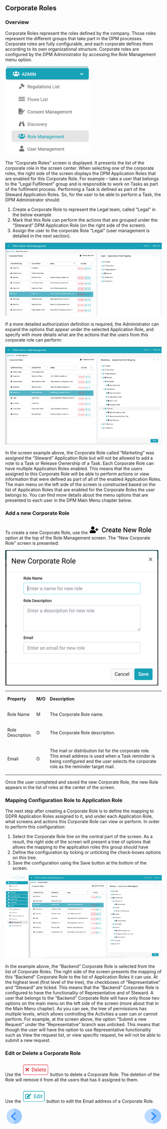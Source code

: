 ## Corporate Roles

### Overview

Corporate Roles represent the roles defined by the company. Those roles represent the different groups that take part in the DPM processes. Corporate roles are fully configurable, and each corporate defines them according to its own organizational structure. 
Corporate roles are configured by the DPM Administrator by accessing the Role Management menu option.

 ![image](/articles/DPM/images/Figure_23_Role_Management_in_menu.png)

The “Corporate Roles” screen is displayed. It presents the list of the corporate role in the screen center. 
When selecting one of the corporate roles, the right side of the screen displays the DPM Application Roles that are enabled for this Corporate Role. 
For example – take a user that belongs to the “Legal Fulfilment” group and is responsible to work on Tasks as part of the fulfilment process. Performing a Task is defined as part of the Steward Application Roles. So, for the user to be able to perform a Task, the DPM Administrator should:

1. Create a Corporate Role to represent the Legal team, called “Legal” in the below example
2. Mark that this Role can perform the actions that are grouped under the “Steward” DPM Application Role (on the right side of the screen).
3. Assign the user to the corporate Role “Legal” (user management is detailed in the next section).

 ![image](/articles/DPM/images/Figure_24_Corporate_Role_Management.png)

If a more detailed authorization definition is required, the Administrator can expand the options that appear under the selected Application Role, and specify with more details what are the actions that the users from this corporate role can perform:

 ![image](/articles/DPM/images/Figure_25_Detailed_Authorization_Configuration.png)

In the screen example above, the Corporate Role called “Marketing” was assigned the “Steward” Application Role but will not be allowed to add a note to a Task or Release Ownership of a Task.
Each Corporate Role can have multiple Application Roles enabled. This means that the users assigned to this Corporate Role will be able to perform actions or view information that were defined as part of all of the enabled Application Roles. 
The main menu on the left side of the screen is constructed based on the list of Application Roles that are enabled for the Corporate Roles the user belongs to. You can find more details about the menu options that are presented to each user in the DPM Main Menu chapter below. 

### Add a new Corporate Role

To create a new Corporate Role, use the   ![image](/articles/DPM/images/Figure_26_a_create_new_role_icon.png) option at the top of the Role Management screen.
The “New Corporate Role” screen is presented:

 ![image](/articles/DPM/images/Figure_26_New_Corporate_Role.png)

<table>
<tbody>
<tr>
<td width="85">
<p><strong>Property</strong></p>
</td>
<td width="30">
<p><strong>M/O</strong></p>
</td>
<td width="785">
<p><strong>Description</strong></p>
</td>
</tr>
<tr>
<td width="85">
<p>Role Name</p>
</td>
<td width="30">
<p>M</p>
</td>
<td width="785">
<p>The Corporate Role name.</p>
</td>
</tr>
<tr>
<td width="85">
<p>Role Description</p>
</td>
<td width="30">
<p>O</p>
</td>
<td width="785">
<p>The Corporate Role description.</p>
</td>
</tr>
<tr>
<td width="85">
<p>Email</p>
</td>
<td width="30">
<p>O</p>
</td>
<td width="785">
<p>The mail or distribution list for the corporate role. This email address is used when a Task reminder is being configured and the user selects the corporate role as the reminder target mail. &nbsp;</p>
</td>
</tr>
</tbody>
</table>

Once the user completed and saved the new Corporate Role, the new Role appears in the list of roles at the center of the screen. 

### Mapping Configuration Role to Application Role

The next step after creating a Corporate Role is to define the mapping to GDPR Application Roles assigned to it, and under each Application Role, what screens and actions this Corporate Role can view or perform. 
In order to perform this configuration:

1.	Select the Corporate Role line on the central part of the screen. As a result, the right side of the screen will present a tree of options that allows the mapping to the application roles this group should have
2.	Define the configuration by ticking or unticking the check-boxes options on this tree. 
3.	Save the configuration using the Save button at the bottom of the screen.

 ![image](/articles/DPM/images/Figure_27_Corporate_Role_Permissions_Configuration.png)

In the example above, the “Backend” Corporate Role is selected from the list of Corporate Roles. The right side of the screen presents the mapping of this “Backend” Corporate Role to the list of Application Roles it can use. 
At the highest level (first level of the tree), the checkboxes of “Representative” and “Steward” are ticked. This means that the “Backend” Corporate Role is configured to have the functionality of Representative and of Steward. A user that belongs to the “Backend” Corporate Role will have only those two options on the main menu on the left side of the screen (more about that in the Main Menu chapter). 
As you can see, the tree of permissions has multiple levels, which allows controlling the Activities a user can or cannot perform. For example, at the screen above, the option “Submit a new Request” under the “Representative” branch was unticked. This means that though the user will have the option to use Representative functionality such as View the request list, or view specific request, he will not be able to submit a new request.  

### Edit or Delete a Corporate Role

Use the  ![image](/articles/DPM/images/Figure_27_a_delete_icon.png)  button to delete a Corporate Role. The deletion of the Role will remove it from all the users that has it assigned to them. 

Use the  ![image](/articles/DPM/images/Figure_27_b_edit_icon.png) button to edit the Email address of a Corporate Role.  



[![Previous](/articles/DPM/images/Previous.png)](/articles/DPM/02_Admin_Module/11_DPM_Roles.md)[<img align="right" width="60" height="54" src="/articles/DPM/images/Next.png">](/articles/DPM/02_Admin_Module/13_User_Management.md)
